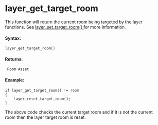 # layer_get_target_room

This function will return the current room being targeted by the layer
functions. See [ layer_set_target_room() ](layer_set_target_room)
for more information.

#### Syntax:

``` gml
layer_get_target_room()
```

#### Returns:

``` gml
 Room Asset
```

#### Example:

``` gml
if layer_get_target_room() != room
{
    layer_reset_target_room();
}
```

The above code checks the current target room and if it is not the
current room then the layer target room is reset.
